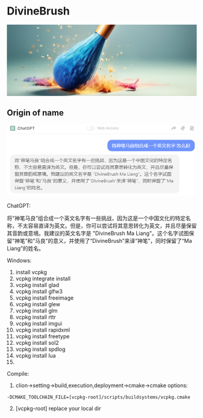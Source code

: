 # DivineBrush

![divinebrush_logo](./doc/pic/divinebrush_logo.png)

## Origin of name

![name_gpt](./doc/pic/name_gpt.png)

ChatGPT: 

​        将“神笔马良”组合成一个英文名字有一些挑战，因为这是一个中国文化的特定名称，不太容易直译为英文。但是，你可以尝试将其意思转化为英文，并且尽量保留其音韵或意境。我建议的英文名字是 "DivineBrush Ma Liang"。这个名字试图保留“神笔”和“马良”的意义，并使用了“DivineBrush”来译“神笔”，同时保留了“Ma Liang”的姓名。



Windows:

1. install vcpkg
2. vcpkg integrate install
3. vcpkg install glad
4. vcpkg install glfw3
5. vcpkg install freeimage
6. vcpkg install glew
7. vcpkg install glm
8. vcpkg install rttr
9. vcpkg install imgui
10. vcpkg install rapidxml
11. vcpkg install freetype
12. vcpkg install sol2
13. vcpkg install spdlog
14. vcpkg install lua
15. 



Compile:

1. clion->setting->build,execution,deployment->cmake->cmake options:

```
-DCMAKE_TOOLCHAIN_FILE=[vcpkg-root]/scripts/buildsystems/vcpkg.cmake
```

2. [vcpkg-root] replace your local dir

